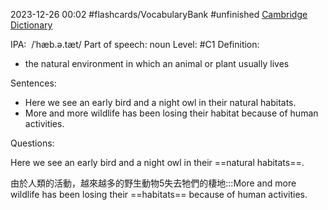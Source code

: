 2023-12-26 00:02
#flashcards/VocabularyBank
#unfinished
[Cambridge Dictionary](https://dictionary.cambridge.org/zht/%E8%A9%9E%E5%85%B8/%E8%8B%B1%E8%AA%9E-%E6%BC%A2%E8%AA%9E-%E7%B9%81%E9%AB%94/habitat?q=habitats)


IPA:  /ˈhæb.ə.tæt/
Part of speech: noun
Level: #C1
Definition:
- the natural environment in which an animal or plant usually lives

Sentences:
- Here we see an early bird and a night owl in their natural habitats.
- More and more wildlife has been losing  their habitat because of human activities.

Questions:

Here we see an early bird and a night owl in their ==natural habitats==.

由於人類的活動，越來越多的野生動物5失去牠們的棲地:::More and more wildlife has been losing their ==habitats== because of human activities.

